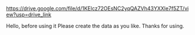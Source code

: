 https://drive.google.com/file/d/1KElcz72OEsNC2yqQAZVh43YXXle7f5ZT/view?usp=drive_link

Hello, before using it Please create the data as you like. Thanks for using.
